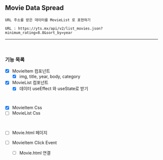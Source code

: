 ## Movie Data Spread

    URL 주소를 받은 데이터를 MovieList 로 표현하기

    URL : https://yts.mx/api/v2/list_movies.json?minimum_rating=8.8&sort_by=year

---

<br>

### 기능 목록

- [x] MovieItem 컴포넌트
  - [x] img, title, year, body, category
- [x] MovieList 컴포넌트
  - [x] 데이터 useEffect 와 useState로 받기

<br>

- [x] MovieItem Css
- [ ] MovieList Css

<br>

- [ ] Movie.html 페이지

- [ ] MovieItem Click Event
  - [ ] Movie.html 연결
